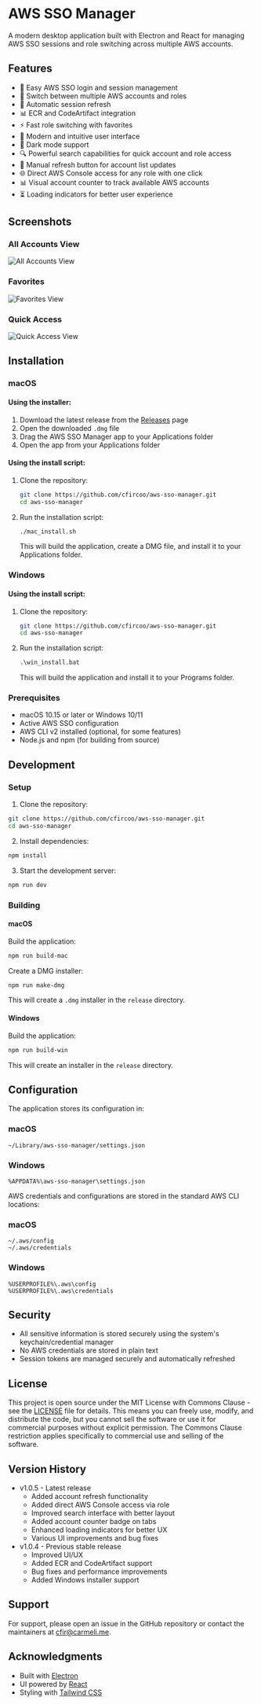 # AWS SSO Manager

A modern desktop application built with Electron and React for managing AWS SSO sessions and role switching across multiple AWS accounts.

## Features

- 🔐 Easy AWS SSO login and session management
- 👥 Switch between multiple AWS accounts and roles
- 🔄 Automatic session refresh
- 📊 ECR and CodeArtifact integration
- ⚡ Fast role switching with favorites
- 🎨 Modern and intuitive user interface
- 🌙 Dark mode support
- 🔍 Powerful search capabilities for quick account and role access
- 🔄 Manual refresh button for account list updates
- 🌐 Direct AWS Console access for any role with one click
- 📊 Visual account counter to track available AWS accounts
- ⏳ Loading indicators for better user experience

## Screenshots

### All Accounts View
![All Accounts View](@all_accounts.png)

### Favorites
![Favorites View](@favorite.png)

### Quick Access
![Quick Access View](@quick_access.png)

## Installation

### macOS

#### Using the installer:
1. Download the latest release from the [Releases](https://github.com/cfircoo/aws-sso-manager/releases) page
2. Open the downloaded `.dmg` file
3. Drag the AWS SSO Manager app to your Applications folder
4. Open the app from your Applications folder

#### Using the install script:
1. Clone the repository:
   ```bash
   git clone https://github.com/cfircoo/aws-sso-manager.git
   cd aws-sso-manager
   ```
2. Run the installation script:
   ```bash
   ./mac_install.sh
   ```
   This will build the application, create a DMG file, and install it to your Applications folder.

### Windows


#### Using the install script:
1. Clone the repository:
   ```bash
   git clone https://github.com/cfircoo/aws-sso-manager.git
   cd aws-sso-manager
   ```
2. Run the installation script:
   ```cmd
   .\win_install.bat
   ```
   This will build the application and install it to your Programs folder.

### Prerequisites

- macOS 10.15 or later or Windows 10/11
- Active AWS SSO configuration
- AWS CLI v2 installed (optional, for some features)
- Node.js and npm (for building from source)

## Development

### Setup

1. Clone the repository:
```bash
git clone https://github.com/cfircoo/aws-sso-manager.git
cd aws-sso-manager
```

2. Install dependencies:
```bash
npm install
```

3. Start the development server:
```bash
npm run dev
```

### Building

#### macOS

Build the application:
```bash
npm run build-mac
```

Create a DMG installer:
```bash
npm run make-dmg
```

This will create a `.dmg` installer in the `release` directory.

#### Windows

Build the application:
```bash
npm run build-win
```

This will create an installer in the `release` directory.

## Configuration

The application stores its configuration in:

### macOS
```
~/Library/aws-sso-manager/settings.json
```

### Windows
```
%APPDATA%\aws-sso-manager\settings.json
```

AWS credentials and configurations are stored in the standard AWS CLI locations:

### macOS
```
~/.aws/config
~/.aws/credentials
```

### Windows
```
%USERPROFILE%\.aws\config
%USERPROFILE%\.aws\credentials
```

## Security

- All sensitive information is stored securely using the system's keychain/credential manager
- No AWS credentials are stored in plain text
- Session tokens are managed securely and automatically refreshed

## License

This project is open source under the MIT License with Commons Clause - see the [LICENSE](LICENSE) file for details. This means you can freely use, modify, and distribute the code, but you cannot sell the software or use it for commercial purposes without explicit permission. The Commons Clause restriction applies specifically to commercial use and selling of the software.

## Version History

- v1.0.5 - Latest release
  - Added account refresh functionality
  - Added direct AWS Console access via role
  - Improved search interface with better layout
  - Added account counter badge on tabs
  - Enhanced loading indicators for better UX
  - Various UI improvements and bug fixes
- v1.0.4 - Previous stable release
  - Improved UI/UX
  - Added ECR and CodeArtifact support
  - Bug fixes and performance improvements
  - Added Windows installer support

## Support

For support, please open an issue in the GitHub repository or contact the maintainers at cfir@carmeli.me.

## Acknowledgments

- Built with [Electron](https://www.electronjs.org/)
- UI powered by [React](https://reactjs.org/)
- Styling with [Tailwind CSS](https://tailwindcss.com/)
